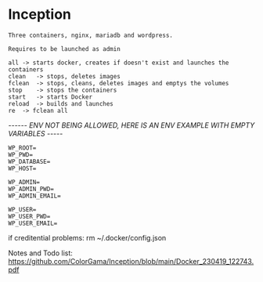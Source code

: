 # Inception
	Three containers, nginx, mariadb and wordpress.
	
	Requires to be launched as admin
	
	all	-> starts docker, creates if doesn't exist and launches the containers
	clean	-> stops, deletes images
	fclean	-> stops, cleans, deletes images and emptys the volumes
	stop	-> stops the containers
	start	-> starts Docker
	reload	-> builds and launches
	re	-> fclean all

*------ ENV NOT BEING ALLOWED, HERE IS AN ENV EXAMPLE WITH EMPTY VARIABLES -----*

	WP_ROOT=
	WP_PWD=
	WP_DATABASE=
	WP_HOST=
	
	WP_ADMIN=
	WP_ADMIN_PWD=
	WP_ADMIN_EMAIL=
	
    WP_USER=
	WP_USER_PWD=
	WP_USER_EMAIL=

if creditential problems:
rm  ~/.docker/config.json 

Notes and Todo list:
	https://github.com/ColorGama/Inception/blob/main/Docker_230419_122743.pdf
